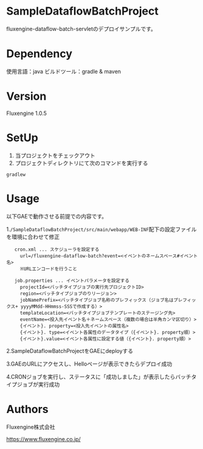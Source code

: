 # SampleDataflowBatchProject
fluxengine-dataflow-batch-servletのデプロイサンプルです。

# Dependency
使用言語：java
ビルドツール：gradle & maven

# Version
Fluxengine 1.0.5

# SetUp

1. 当プロジェクトをチェックアウト
2. プロジェクトディレクトリにて次のコマンドを実行する
```
gradlew
```

# Usage

  以下GAEで動作させる前提での内容です。


  1.`/SampleDataflowBatchProject/src/main/webapp/WEB-INF`配下の設定ファイルを環境に合わせて修正
  ```
     cron.xml ... スケジューラを設定する
       url=/fluxengine-dataflow-batch?event=<イベントのネームスペース#イベント名>
       ※URLエンコードを行うこと

     job.properties ... イベントパラメータを設定する
       projectId=<バッチタイプジョブの実行先プロジェクトID>
       region=<バッチタイプジョブのりリージョン>
       jobNamePrefix=<バッチタイプジョブ名称のプレフィックス（ジョブ名はプレフィックス+ yyyyMMdd-HHmmss-SSSで作成する）>
       templateLocation=<バッチタイプジョブテンプレートのステージング先>
       eventName=<投入先イベント名＋ネームスペース（複数の場合は半角カンマ区切り）>
       {イベント}. property=<投入先イベントの属性名>
       {イベント}. type=<イベント各属性のデータタイプ（{イベント}. property順）>
       {イベント}.value=<イベント各属性に設定する値（{イベント}. property順）>
  ```
  2.SampleDataflowBatchProjectをGAEにdeployする

  3.GAEのURLにアクセスし、Helloページが表示できたらデプロイ成功

  4.CRONジョブを実行し、ステータスに「成功しました」が表示したらバッチタイプジョブが実行成功


# Authors
Fluxengine株式会社

https://www.fluxengine.co.jp/
